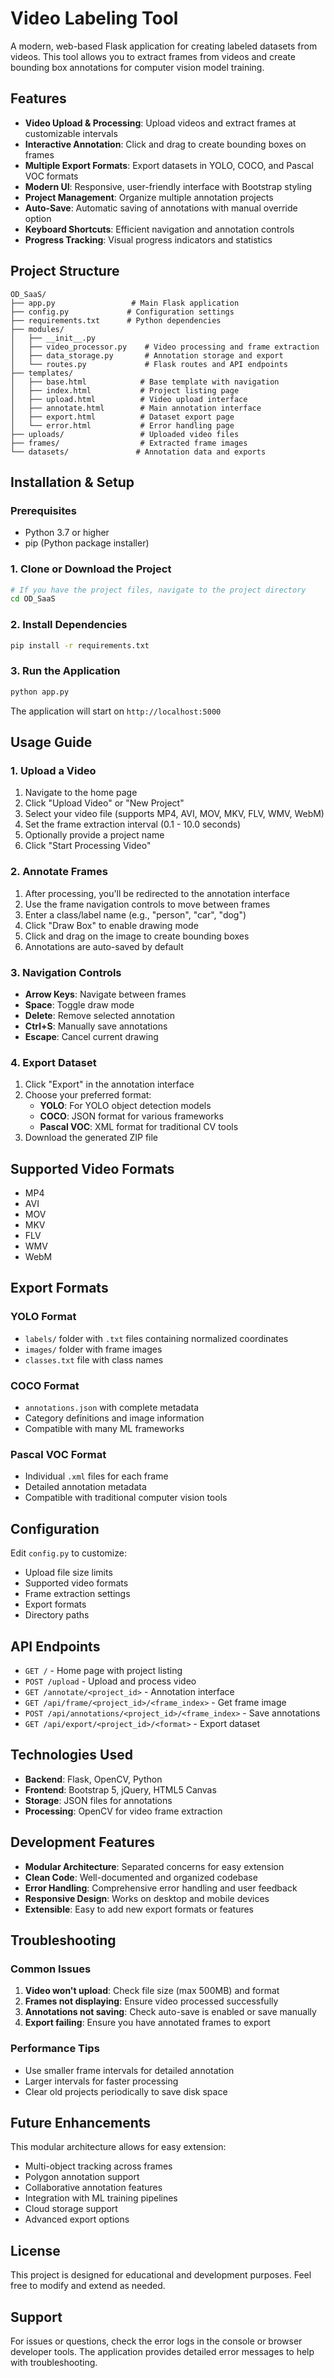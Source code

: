 # Video Labeling Tool

A modern, web-based Flask application for creating labeled datasets from videos. This tool allows you to extract frames from videos and create bounding box annotations for computer vision model training.

## Features

- **Video Upload & Processing**: Upload videos and extract frames at customizable intervals
- **Interactive Annotation**: Click and drag to create bounding boxes on frames
- **Multiple Export Formats**: Export datasets in YOLO, COCO, and Pascal VOC formats
- **Modern UI**: Responsive, user-friendly interface with Bootstrap styling
- **Project Management**: Organize multiple annotation projects
- **Auto-Save**: Automatic saving of annotations with manual override option
- **Keyboard Shortcuts**: Efficient navigation and annotation controls
- **Progress Tracking**: Visual progress indicators and statistics

## Project Structure

```
OD_SaaS/
├── app.py                 # Main Flask application
├── config.py             # Configuration settings
├── requirements.txt      # Python dependencies
├── modules/
│   ├── __init__.py
│   ├── video_processor.py    # Video processing and frame extraction
│   ├── data_storage.py       # Annotation storage and export
│   └── routes.py             # Flask routes and API endpoints
├── templates/
│   ├── base.html            # Base template with navigation
│   ├── index.html           # Project listing page
│   ├── upload.html          # Video upload interface
│   ├── annotate.html        # Main annotation interface
│   ├── export.html          # Dataset export page
│   └── error.html           # Error handling page
├── uploads/                 # Uploaded video files
├── frames/                  # Extracted frame images
└── datasets/               # Annotation data and exports
```

## Installation & Setup

### Prerequisites

- Python 3.7 or higher
- pip (Python package installer)

### 1. Clone or Download the Project

```bash
# If you have the project files, navigate to the project directory
cd OD_SaaS
```

### 2. Install Dependencies

```bash
pip install -r requirements.txt
```

### 3. Run the Application

```bash
python app.py
```

The application will start on `http://localhost:5000`

## Usage Guide

### 1. Upload a Video

1. Navigate to the home page
2. Click "Upload Video" or "New Project"
3. Select your video file (supports MP4, AVI, MOV, MKV, FLV, WMV, WebM)
4. Set the frame extraction interval (0.1 - 10.0 seconds)
5. Optionally provide a project name
6. Click "Start Processing Video"

### 2. Annotate Frames

1. After processing, you'll be redirected to the annotation interface
2. Use the frame navigation controls to move between frames
3. Enter a class/label name (e.g., "person", "car", "dog")
4. Click "Draw Box" to enable drawing mode
5. Click and drag on the image to create bounding boxes
6. Annotations are auto-saved by default

### 3. Navigation Controls

- **Arrow Keys**: Navigate between frames
- **Space**: Toggle draw mode
- **Delete**: Remove selected annotation
- **Ctrl+S**: Manually save annotations
- **Escape**: Cancel current drawing

### 4. Export Dataset

1. Click "Export" in the annotation interface
2. Choose your preferred format:
   - **YOLO**: For YOLO object detection models
   - **COCO**: JSON format for various frameworks
   - **Pascal VOC**: XML format for traditional CV tools
3. Download the generated ZIP file

## Supported Video Formats

- MP4
- AVI
- MOV
- MKV
- FLV
- WMV
- WebM

## Export Formats

### YOLO Format
- `labels/` folder with `.txt` files containing normalized coordinates
- `images/` folder with frame images
- `classes.txt` file with class names

### COCO Format
- `annotations.json` with complete metadata
- Category definitions and image information
- Compatible with many ML frameworks

### Pascal VOC Format
- Individual `.xml` files for each frame
- Detailed annotation metadata
- Compatible with traditional computer vision tools

## Configuration

Edit `config.py` to customize:

- Upload file size limits
- Supported video formats
- Frame extraction settings
- Export formats
- Directory paths

## API Endpoints

- `GET /` - Home page with project listing
- `POST /upload` - Upload and process video
- `GET /annotate/<project_id>` - Annotation interface
- `GET /api/frame/<project_id>/<frame_index>` - Get frame image
- `POST /api/annotations/<project_id>/<frame_index>` - Save annotations
- `GET /api/export/<project_id>/<format>` - Export dataset

## Technologies Used

- **Backend**: Flask, OpenCV, Python
- **Frontend**: Bootstrap 5, jQuery, HTML5 Canvas
- **Storage**: JSON files for annotations
- **Processing**: OpenCV for video frame extraction

## Development Features

- **Modular Architecture**: Separated concerns for easy extension
- **Clean Code**: Well-documented and organized codebase
- **Error Handling**: Comprehensive error handling and user feedback
- **Responsive Design**: Works on desktop and mobile devices
- **Extensible**: Easy to add new export formats or features

## Troubleshooting

### Common Issues

1. **Video won't upload**: Check file size (max 500MB) and format
2. **Frames not displaying**: Ensure video processed successfully
3. **Annotations not saving**: Check auto-save is enabled or save manually
4. **Export failing**: Ensure you have annotated frames to export

### Performance Tips

- Use smaller frame intervals for detailed annotation
- Larger intervals for faster processing
- Clear old projects periodically to save disk space

## Future Enhancements

This modular architecture allows for easy extension:

- Multi-object tracking across frames
- Polygon annotation support
- Collaborative annotation features
- Integration with ML training pipelines
- Cloud storage support
- Advanced export options

## License

This project is designed for educational and development purposes. Feel free to modify and extend as needed.

## Support

For issues or questions, check the error logs in the console or browser developer tools. The application provides detailed error messages to help with troubleshooting. 